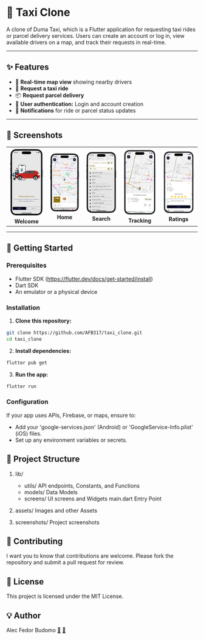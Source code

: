 # 🚖 Taxi Clone

A clone of Duma Taxi, which is a Flutter application for requesting taxi rides or parcel delivery services. Users can create an account or log in, view available drivers on a map, and track their requests in real-time.

---

## ✨ **Features**

- 📍 **Real-time map view** showing nearby drivers
- 🚕 **Request a taxi ride**
- 📦 **Request parcel delivery**
- 👤 **User authentication:** Login and account creation
- 🔔 **Notifications** for ride or parcel status updates

---

## 📸 **Screenshots**

<table>
  <tr>
    <td align="center">
      <img src="screenshots/duma0.png" width="120" alt="Welcome Screen"/><br>
      <b>Welcome</b>
    </td>
    <td align="center">
      <img src="screenshots/duma1.png" width="120" alt="Home Screen"/><br>
      <b>Home</b>
    </td>
    <td align="center">
      <img src="screenshots/duma2.png" width="120" alt="Search Screen"/><br>
      <b>Search</b>
    </td>
    <td align="center">
      <img src="screenshots/duma3.png" width="120" alt="Real time Tracking"/><br>
      <b>Tracking</b>
    </td>
    <td align="center">
      <img src="screenshots/duma4.png" width="120" alt="Rate the Driver"/><br>
      <b>Ratings</b>
    </td>
  </tr>
</table>

---




## 🚀 **Getting Started**

### **Prerequisites**

- Flutter SDK (https://flutter.dev/docs/get-started/install)
- Dart SDK
- An emulator or a physical device

### **Installation**

1. **Clone this repository:**

```bash
git clone https://github.com/AFB317/taxi_clone.git
cd taxi_clone
```

2. **Install dependencies:**
   
```bash
flutter pub get
```
3. **Run the app:**
   
```bash
flutter run
```
### **Configuration**

If your app uses APIs, Firebase, or maps, ensure to:
- Add your 'google-services.json' (Android) or 'GoogleService-Info.plist' (iOS) files.
- Set up any environment variables or secrets.


## 📂 **Project Structure**

1. lib/ 
   - utils/  API endpoints, Constants, and Functions
   - models/        Data Models
   - screens/       UI screens and Widgets
     main.dart      Entry Point
    
2. assets/ Images and other Assets

3. screenshots/ Project screenshots


## 🙌 **Contributing**
 
 I want you to know that contributions are welcome. Please fork the repository and submit a pull request for review.

## 📄 **License**

This project is licensed under the MIT License.

## 💡 **Author**

Alec Fedor Budomo
[🔗](https://www.linkedin.com/in/alec-fedor-149baa14a/)
[📧](alec7fedor@gmail.com)


